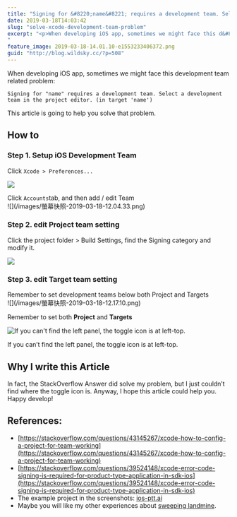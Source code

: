 ```yaml
---
title: "Signing for &#8220;name&#8221; requires a development team. Select a development team in the project editor. (in target &#8216;name&#8217;)"
date: 2019-03-18T14:03:42
slug: "solve-xcode-development-team-problem"
excerpt: "<p>When developing iOS app, sometimes we might face this d&#8230;</p>
"
feature_image: 2019-03-18-14.01.10-e1553233406372.png
guid: "http://blog.wildsky.cc/?p=508"
---
```

When developing iOS app, sometimes we might face this development team related problem:

    Signing for "name" requires a development team. Select a development team in the project editor. (in target 'name')

This article is going to help you solve that problem.

How to
------

### Step 1. Setup iOS Development Team

<figcaption>Click <code>Xcode > Preferences...</code></figcaption>

![](/images/%E8%9E%A2%E5%B9%95%E5%BF%AB%E7%85%A7-2019-03-18-12.02.42-e1553233437451.png)

<figcaption>Click <code>Accounts</code>tab, and then add / edit Team</figcaption>
![](/images/螢幕快照-2019-03-18-12.04.33.png)


### Step 2. edit Project team setting

<figcaption>Click the project folder > Build Settings, find the Signing category and modify it.</figcaption>

![](/images/螢幕快照-2019-03-18-12.15.52.png)

<h3>Step 3. edit Target team setting</h3>

<figcaption>Remember to set development teams below both Project and Targets</figcaption>
![](/images/螢幕快照-2019-03-18-12.17.10.png)

Remember to set both **Project** and **Targets**

![If you can't find the left panel, the toggle icon is at left-top.](/images/Mar-18-2019-13-44-55-e1553233413690.gif)

If you can’t find the left panel, the toggle icon is at left-top.

Why I write this Article
------------------------

In fact, the StackOverflow Answer did solve my problem, but I just couldn’t find where the toggle icon is. Anyway, I hope this article could help you. Happy develop!

References:
-----------

*   [https://stackoverflow.com/questions/43145267/xcode-how-to-config-a-project-for-team-working](https://stackoverflow.com/questions/43145267/xcode-how-to-config-a-project-for-team-working)
*   [https://stackoverflow.com/questions/39524148/xcode-error-code-signing-is-required-for-product-type-application-in-sdk-ios](https://stackoverflow.com/questions/39524148/xcode-error-code-signing-is-required-for-product-type-application-in-sdk-ios)
*   The example project in the screenshots: [ios-ptt.ai](https://github.com/ailabstw/ios-ptt.ai)
*   Maybe you will like my other experiences about [sweeping landmine](http://blog.wildsky.cc/tags/sweep-landmine/).

